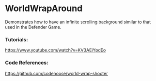 # WorldWrapAround

Demonstrates how to have an infinite scrolling background similar to that used in the Defender Game.

### Tutorials:

https://www.youtube.com/watch?v=KV3AEiYpdEo

### Code References:

https://github.com/codehoose/world-wrap-shooter

